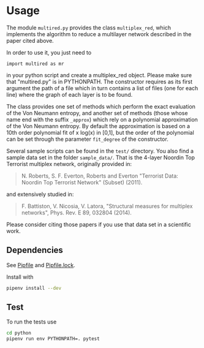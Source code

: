 # Usage

The module `multired.py` provides the class `multiplex_red`, which
implements the algorithm to reduce a multilayer network described in
the paper cited above.

In order to use it, you just need to 

    import multired as mr

in your python script and create a multiplex_red object. Please make
sure that "multired.py" is in PYTHONPATH. The constructor requires as
its first argument the path of a file which in turn contains a list of
files (one for each line) where the graph of each layer is to be
found.

The class provides one set of methods which perform the exact
evaluation of the Von Neumann entropy, and another set of methods
(those whose name end with the suffix `_approx`) which rely on a
polynomial approximation of the Von Neumann entropy. By default the
approximation is based on a 10th order polynomial fit of x log(x) in
[0,1], but the order of the polynomial can be set through the
parameter `fit_degree` of the constructor.

Several sample scripts can be found in the `test/` directory. You also
find a sample data set in the folder `sample_data/`. That is the
4-layer Noordin Top Terrorist multiplex network, originally provided
in:

> N. Roberts, S. F. Everton, Roberts and Everton "Terrorist Data:
> Noordin Top Terrorist Network" (Subset) (2011).

and extensively studied in:

> F. Battiston, V. Nicosia, V. Latora, "Structural measures for
> multiplex networks", Phys. Rev. E 89, 032804 (2014).

Please consider citing those papers if you use that data set in a
scientific work.


## Dependencies

See [Pipfile](Pipfile) and [Pipfile.lock](Pipfile.lock).

Install with

```bash
pipenv install --dev
```

## Test

To run the tests use

```bash
cd python
pipenv run env PYTHONPATH=. pytest
```
